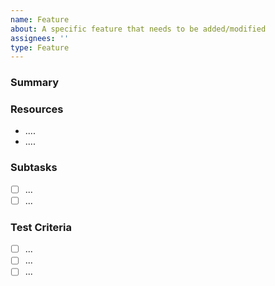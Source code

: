 ```yaml
---
name: Feature
about: A specific feature that needs to be added/modified
assignees: ''
type: Feature
---
```


### Summary
<!-- A *very brief* description of what the player will be able to do once this is complete. -->

### Resources
<!-- *Add links to related issues, PRs, feature documentation, etc.* -->
- ....
- ....

### Subtasks
<!-- *Known subtasks (that are significant enough to be worth noting up front, but not big enough to be their own issue* -->
* [ ] ...
* [ ] ...

### Test Criteria
<!-- *Specific tests to run (beyond any in the general project doc)* -->
* [ ] ...
* [ ] ...
* [ ] ...

